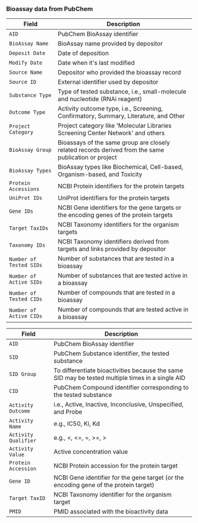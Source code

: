 ### Bioassay data from PubChem

| Field                 | Description                                                                                           |
|-----------------------|-------------------------------------------------------------------------------------------------------|
| `AID`                 | PubChem BioAssay identifier                                                                           |
| `BioAssay Name`       | BioAssay name provided by depositor                                                                   |
| `Deposit Date`        | Date of deposition                                                                                    |
| `Modify Date`         | Date when it's last modified                                                                          |
| `Source Name`         | Depositor who provided the bioassay record                                                            |
| `Source ID`           | External identifier used by depositor                                                                 |
| `Substance Type`      | Type of tested substance, i.e., small-molecule and nucleotide (RNAi reagent)                          |
| `Outcome Type`        | Activity outcome type, i.e., Screening, Confirmatory, Summary, Literature, and Other                  |
| `Project Category`    | Project category like 'Molecular Libraries Screening Center Network' and others                      |
| `BioAssay Group`      | Bioassays of the same group are closely related records derived from the same publication or project  |
| `BioAssay Types`      | BioAssay types like Biochemical, Cell-based, Organism-based, and Toxicity                             |
| `Protein Accessions`  | NCBI Protein identifiers for the protein targets                                                      |
| `UniProt IDs`         | UniProt identifiers for the protein targets                                                           |
| `Gene IDs`            | NCBI Gene identifiers for the gene targets or the encoding genes of the protein targets               |
| `Target TaxIDs`       | NCBI Taxonomy identifiers for the organism targets                                                    |
| `Taxonomy IDs`        | NCBI Taxonomy identifiers derived from targets and links provided by depositor                        |
| `Number of Tested SIDs` | Number of substances that are tested in a bioassay                                                    |
| `Number of Active SIDs` | Number of substances that are tested active in a bioassay                                             |
| `Number of Tested CIDs` | Number of compounds that are tested in a bioassay                                                     |
| `Number of Active CIDs` | Number of compounds that are tested active in a bioassay                                              |


| Field                 | Description                                                                                        |
|-----------------------|----------------------------------------------------------------------------------------------------|
| `AID`                 | PubChem BioAssay identifier                                                                        |
| `SID`                 | PubChem Substance identifier, the tested substance                                                 |
| `SID Group`           | To differentiate bioactivities because the same SID may be tested multiple times in a single AID   |
| `CID`                 | PubChem Compound identifier corresponding to the tested substance                                  |
| `Activity Outcome`    | i.e., Active, Inactive, Inconclusive, Unspecified, and Probe                                       |
| `Activity Name`       | e.g., IC50, Ki, Kd                                                                                 |
| `Activity Qualifier`  | e.g., <, <=, =, >=, >                                                                              |
| `Activity Value`      | Active concentration value                                                                         |
| `Protein Accession`   | NCBI Protein accession for the protein target                                                      |
| `Gene ID`             | NCBI Gene identifier for the gene target (or the encoding gene of the protein target)              |
| `Target TaxID`        | NCBI Taxonomy identifier for the organism target                                                   |
| `PMID`                | PMID associated with the bioactivity data                                                          |
